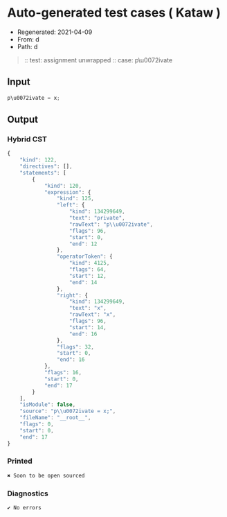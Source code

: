 # Auto-generated test cases ( Kataw )
- Regenerated: 2021-04-09
- From: d
- Path: d
> :: test: assignment unwrapped
> :: case: p\u0072ivate
## Input

`````js
p\u0072ivate = x;
`````

## Output

### Hybrid CST

```javascript
{
    "kind": 122,
    "directives": [],
    "statements": [
        {
            "kind": 120,
            "expression": {
                "kind": 125,
                "left": {
                    "kind": 134299649,
                    "text": "private",
                    "rawText": "p\\u0072ivate",
                    "flags": 96,
                    "start": 0,
                    "end": 12
                },
                "operatorToken": {
                    "kind": 4125,
                    "flags": 64,
                    "start": 12,
                    "end": 14
                },
                "right": {
                    "kind": 134299649,
                    "text": "x",
                    "rawText": "x",
                    "flags": 96,
                    "start": 14,
                    "end": 16
                },
                "flags": 32,
                "start": 0,
                "end": 16
            },
            "flags": 16,
            "start": 0,
            "end": 17
        }
    ],
    "isModule": false,
    "source": "p\\u0072ivate = x;",
    "fileName": "__root__",
    "flags": 0,
    "start": 0,
    "end": 17
}
```

### Printed

```javascript
✖ Soon to be open sourced
```

### Diagnostics

```javascript
✔ No errors
```

